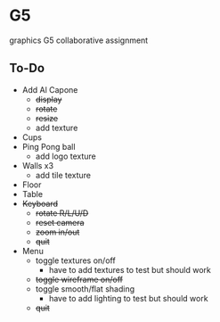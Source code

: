 # G5
graphics G5 collaborative assignment

## To-Do


 * Add Al Capone
 	* ~~display~~
 	* ~~rotate~~
 	* ~~resize~~
 	* add texture
 * Cups
 * Ping Pong ball
   * add logo texture
 * Walls x3
 	* add tile texture
 * Floor
 * Table
 * ~~Keyboard~~
 	* ~~rotate R/L/U/D~~
 	* ~~reset camera~~
 	* ~~zoom in/out~~
 	* ~~quit~~
 * Menu
 	* toggle textures on/off
 		* have to add textures to test but should work
 	* ~~toggle wireframe on/off~~
 	* toggle smooth/flat shading
 		* have to add lighting to test but should work
 	* ~~quit~~